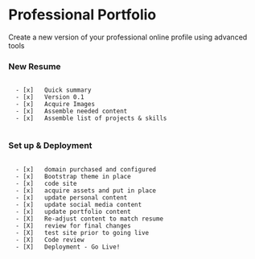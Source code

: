 # Professional Portfolio #

Create a new version of your professional online profile using advanced tools


### New Resume ###

```

  - [x]   Quick summary
  - [x]   Version 0.1
  - [x]   Acquire Images
  - [x]   Assemble needed content
  - [x]   Assemble list of projects & skills


```


### Set up & Deployment ###

```

  - [x]   domain purchased and configured
  - [x]   Bootstrap theme in place 
  - [x]   code site
  - [x]   acquire assets and put in place
  - [x]   update personal content
  - [x]   update social media content
  - [x]   update portfolio content
  - [X]   Re-adjust content to match resume  
  - [X]   review for final changes
  - [X]   test site prior to going live
  - [X]   Code review
  - [X]   Deployment - Go Live! 

```